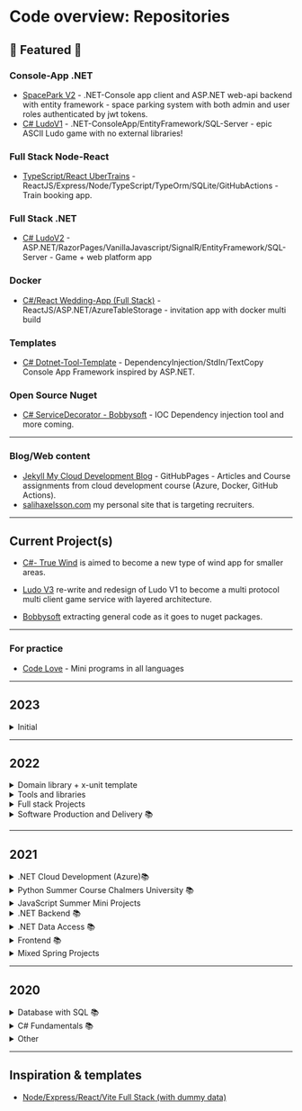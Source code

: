 # Code overview: Repositories

## 🚀 Featured 🚀

### Console-App .NET

- [SpacePark V2](https://github.com/RobinAxelsson/SpaceParkV2) - .NET-Console app client and ASP.NET web-api backend with entity framework - space parking system with both admin and user roles authenticated by jwt tokens.
- [C# LudoV1](https://github.com/RobinAxelsson/LudoV1) - .NET-ConsoleApp/EntityFramework/SQL-Server - epic ASCII Ludo game with no external libraries!

### Full Stack Node-React
- [TypeScript/React UberTrains](https://github.com/RobinAxelsson/UberTrains) - ReactJS/Express/Node/TypeScript/TypeOrm/SQLite/GitHubActions - Train booking app.

### Full Stack .NET
- [C# LudoV2](https://github.com/RobinAxelsson/LudoV2) - ASP.NET/RazorPages/VanillaJavascript/SignalR/EntityFramework/SQL-Server - Game + web platform app

### Docker
- [C#/React Wedding-App (Full Stack)](https://github.com/RobinAxelsson/wedding-app) - ReactJS/ASP.NET/AzureTableStorage - invitation app with docker multi build

### Templates
- [C# Dotnet-Tool-Template](https://github.com/RobinAxelsson/dotnet-tool-template) - DependencyInjection/StdIn/TextCopy Console App Framework inspired by ASP.NET.

### Open Source Nuget
- [C# ServiceDecorator - Bobbysoft](https://github.com/RobinAxelsson/Bobbysoft) - IOC Dependency injection tool and more coming.

---

### Blog/Web content
- [Jekyll My Cloud Development Blog](https://robinaxelsson.github.io/) - GitHubPages - Articles and Course assignments from cloud development course (Azure, Docker, GitHub Actions).
- [salihaxelsson.com](https://salihaxelsson.com/) my personal site that is targeting recruiters.

---

## Current Project(s)

- [C#- True Wind](https://github.com/RobinAxelsson/Rax.TrueWind) is aimed to become a new type of wind app for smaller areas.

- [Ludo V3](https://github.com/RobinAxelsson/LudoV3) re-write and redesign of Ludo V1 to become a multi protocol multi client game service with layered architecture.

- [Bobbysoft](https://github.com/RobinAxelsson/Bobbysoft) extracting general code as it goes to nuget packages.

---

### For practice
 
- [Code Love](https://github.com/RobinAxelsson/code-love) - Mini programs in all languages

---

## 2023

 <details>
 
<summary>Initial</summary>
 
- [C#- True Wind](https://github.com/RobinAxelsson/Rax.TrueWind) private project
- [Python/Flask PyWind - weather web app](https://github.com/RobinAxelsson/pywind) (reference from 2022)
 
</details>
 
---

## 2022

 <details>
 
<summary>Domain library + x-unit template</summary>
 
- [C# toll-calculator](https://github.com/RobinAxelsson/toll-calculator)
 
</details>
 
 <details>
 
<summary>Tools and libraries</summary>
 
- [C# Rax.ServiceDecorator](https://github.com/RobinAxelsson/Rax.IocTools)
- [C# dotnet-tool-template](https://github.com/RobinAxelsson/dotnet-tool-template)
- [C# dotnet-tool-info](https://github.com/RobinAxelsson/dotnet-tool-info)
 
</details>

 <details>
 
<summary>Full stack Projects</summary>
 
 - [Python/Flask PyWind - weather web app](https://github.com/RobinAxelsson/pywind)
 - [C#/React wedding-app](https://github.com/RobinAxelsson/wedding-app) -> [Netlify demo](https://kind-goldwasser-ae48e1.netlify.app/)
 - [TypeScript/React UberTrains](https://github.com/RobinAxelsson/UberTrains) 📚
 
</details>

<details>
<summary>Software Production and Delivery 📚</summary>

- [TypeScript/React UberTrains](https://github.com/RobinAxelsson/UberTrains)

</details>

---

## 2021

<details>
<summary>.NET Cloud Development (Azure)📚</summary>

- [My Cloud Development Blog](https://robinaxelsson.github.io/)
- [Azure Cloud Exam Project](https://github.com/RobinAxelsson/AzureCloudExam)
- [ConsoleBlobApp](https://github.com/RobinAxelsson/ConsoleBlobApp)
- [AzureCTF](https://github.com/RobinAxelsson/AzureCTF)
- [FavouriteLinkWebApp](https://github.com/RobinAxelsson/FavouriteLinkWebApp)

</details>

<details>
<summary>Python Summer Course Chalmers University 📚</summary>

- [Python-3h-exam](https://github.com/RobinAxelsson/python_exam)
- [Chalmers-LAB1](https://github.com/RobinAxelsson/ChalmersLab1)
- [Chalmers-LAB2](https://github.com/RobinAxelsson/ChalmersLab2)
- [Chalmers-LAB3](https://github.com/RobinAxelsson/ChalmersLab3)

</details>

<details>
<summary>JavaScript Summer Mini Projects</summary>

- [RomanNumerals](https://github.com/RobinAxelsson/RomanNumerals)
- [ConsoleSnakeNode](https://github.com/RobinAxelsson/NodeConsoleSnake)
- [Browser based multiplayer Snake (repo)](https://github.com/RobinAxelsson/JS-Browser-Snake)
- [Browser based multiplayer Snake (hosted Netlify)](https://nervous-shannon-18ef1a.netlify.app/)

</details>

<details>
<summary>.NET Backend 📚</summary>

- [Final Exam (private repo)](https://github.com/PGBSNH20/hemtenta-RobinAxelsson)
- [LudoV2](https://github.com/PGBSNH20/ludo-v2-group-g5_albin-robin)
- [SpaceParkV2](https://github.com/RobinAxelsson/SpaceParkV2)

</details>
<details>
<summary>.NET Data Access 📚</summary>

- [Final Exam (private repo)](https://github.com/RobinAxelsson/net-dataaccess-exam)
- [LudoV1](https://github.com/RobinAxelsson/LudoV1)
- [SpaceParkV1](https://github.com/RobinAxelsson/SpaceParkV1)

</details>

<details>
<summary>Frontend 📚</summary>

- [Final project repo](https://github.com/RobinAxelsson/robin-axelsson-web-project)
- [Final project hosted on Netlify](https://stoic-panini-7fb81f.netlify.app/)

</details>

<details>
<summary>Mixed Spring Projects</summary>

- [MatchRacingPairing](https://github.com/RobinAxelsson/MatchRacing)
- [RAX-GoogleAPI (only private)](https://github.com/RobinAxelsson/RAX-GoogleAPI)
- [CatiaV5-Snake](https://github.com/RobinAxelsson/CAT_Snake)
- [SpotifyAPI-SQL-Client](https://github.com/RobinAxelsson/SpotifyApiSQLClient)
- [LiveNETCompiler](https://github.com/RobinAxelsson/LiveNETCompiler)
- [Advanced WebSocket Tutorial](https://github.com/RobinAxelsson/WebSocketsTutorial)
- [Http_LAB](https://github.com/RobinAxelsson/http_lab)
- [RAX_Utilities](https://github.com/RobinAxelsson/RAX_Utilities)

</details>

---
## 2020

<details>
<summary>Database with SQL 📚</summary>

- [SQLStore - Food Chain](https://github.com/RobinAxelsson/SQL_Store_DatabaseCourse)

</details>
<details>
<summary>C# Fundamentals 📚</summary>

- [WPF-Store (Exam Project)](https://github.com/johancz/PGBSNH20-Projektarbete-Butik)
- [WPF-Playground](https://github.com/RobinAxelsson/WPFPlayground)
- [FlagLesson](https://github.com/RobinAxelsson/FlagLessonGUI)
- [C# assignment 3](https://github.com/johancz/PGBSNH20_Csharp_Assignment_3)

</details>
<details>
<summary>Other</summary>

- [C# SecretPerson](https://github.com/RobinAxelsson/SecretPerson)
- [CATVB-Scripting](https://github.com/RobinAxelsson/CATVB-scripting)
- [VB-scripts First Scripts (private)](https://github.com/RobinAxelsson/MyFirstScripts)

</details>

---

## Inspiration & templates

- [Node/Express/React/Vite Full Stack (with dummy data)](https://github.com/RobinAxelsson/nodehill-template)
